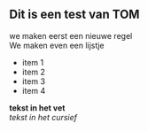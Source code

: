 ## Dit is een test van TOM

we maken eerst een nieuwe regel  
We maken even een lijstje

- item 1
- item 2
- item 3
- item 4

**tekst in het vet**  
*tekst in het cursief*

